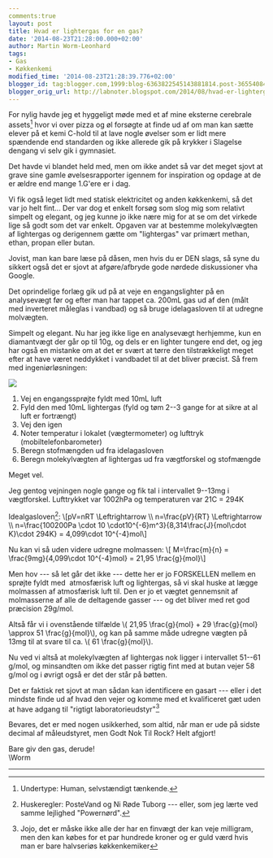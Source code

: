 ```yaml
---
comments:true
layout: post
title: Hvad er lightergas for en gas?
date: '2014-08-23T21:28:00.000+02:00'
author: Martin Worm-Leonhard
tags:
- Gas
- Køkkenkemi
modified_time: '2014-08-23T21:28:39.776+02:00'
blogger_id: tag:blogger.com,1999:blog-6363822545143881814.post-3655408437145996104
blogger_orig_url: http://labnoter.blogspot.com/2014/08/hvad-er-lightergas-for-en-gas.html
---
```


For nylig havde jeg et hyggeligt møde med et af mine eksterne cerebrale
assets[^1] hvor vi over pizza og øl forsøgte at finde ud af om man kan
sætte elever på et kemi C-hold til at lave nogle øvelser som er lidt
mere spændende end standarden og ikke allerede gik på krykker i Slagelse
dengang vi selv gik i gymnasiet. 

Det havde vi blandet held med, men om
ikke andet så var det meget sjovt at grave sine gamle øvelsesrapporter
igennem for inspiration og opdage at de er ældre end mange 1.G'ere er i
dag.

Vi fik også leget lidt med statisk elektricitet og anden køkkenkemi, så
det var jo helt fint... Der var dog et enkelt forsøg som slog mig som
relativt simpelt og elegant, og jeg kunne jo ikke nære mig for at se om
det virkede lige så godt som det var enkelt. Opgaven var at bestemme
molekylvægten af lightergas og derigennem gætte om "lightergas" var
primært methan, ethan, propan eller butan.

Jovist, man kan bare læse på dåsen, men hvis du er DEN slags, så syne du
sikkert også det er sjovt at afgøre/afbryde gode nørdede diskussioner
vha Google.

Det oprindelige forlæg gik ud på at veje en engangslighter på en
analysevægt før og efter man har tappet ca. 200mL gas ud af den (målt
med inverteret måleglas i vandbad) og så bruge idelagasloven til at
udregne molvægten. 

Simpelt og elegant. Nu har jeg ikke lige en
analysevægt herhjemme, kun en diamantvægt der går op til 10g, og dels er
en lighter tungere end det, og jeg har også en mistanke om at det er
svært at tørre den tilstrækkeligt meget efter at have været neddykket i
vandbadet til at det bliver præcist. Så frem med ingeniørløsningen:


[![]({{site.url}}/images/-93iwTDTxNjY/U_jj1NFjrnI/AAAAAAAACcE/HPpnKMKzUuA/s1600/2014-08-22%2B23.22.34.jpg)]({{site.url}}/images/-93iwTDTxNjY/U_jj1NFjrnI/AAAAAAAACcE/HPpnKMKzUuA/s1600/2014-08-22%2B23.22.34.jpg)

1.  Vej en engangssprøjte fyldt med 10mL luft
2.  Fyld den med 10mL lightergas (fyld og tøm 2--3 gange for at sikre at
    al luft er fortrængt)
3.  Vej den igen
4.  Noter temperatur i lokalet (vægtermometer) og
    lufttryk (mobiltelefonbarometer)
5.  Beregn stofmængden ud fra idelagasloven
6.  Beregn molekylvægten af lightergas ud fra vægtforskel og stofmængde

Meget vel. 

Jeg gentog vejningen nogle gange og fik tal i intervallet 9--13mg i
vægtforskel. Lufttrykket var 1002hPa og temperaturen var 21C = 294K

Idealgasloven[^2]\: \\[pV=nRT \Leftrightarrow \\\\ n=\\frac{pV}{RT}
\Leftrightarrow \\\\ n=\frac{100200Pa \cdot 10 \cdot10^{-6}m^3}{8,314\frac{J}{mol\cdot K}\cdot 294K} =
4,099\cdot 10^{-4}mol\\]

Nu kan vi så uden videre udregne molmassen: \\[ M=\frac{m}{n} =
\frac{9mg}{4,099\\cdot 10^{-4}mol} = 21,95 \frac{g}{mol}\\]

Men hov --- så let går det ikke --- dette her er jo FORSKELLEN mellem en
sprøjte fyldt med  atmosfærisk luft og lightergas, så vi skal huske at
lægge molmassen af atmosfærisk luft til. Den er jo et vægtet gennemsnit
af molmasserne af alle de deltagende gasser --- og det bliver med ret god
præcision 29g/mol.

Altså får vi i ovenstående tilfælde \\( 21,95 \frac{g}{mol} + 29
\frac{g}{mol} \approx 51 \frac{g}{mol}\\), og kan på samme måde
udregne vægten på 13mg til at svare til ca. \\( 61 \frac{g}{mol}\\).

Nu ved vi altså at molekylvægten af lightergas nok ligger i intervallet
51--61 g/mol, og minsandten om ikke det passer rigtig fint med at butan
vejer 58 g/mol og i øvrigt også er det der står på bøtten. 

Det er faktisk ret sjovt at man sådan kan identificere en gasart --- eller
i det mindste finde ud af hvad den vejer og komme med et kvalificeret
gæt uden at have adgang til "rigtigt laboratorieudstyr"[^3]

Bevares, det er med nogen usikkerhed, som altid, når man er ude på
sidste decimal af måleudstyret, men Godt Nok Til Rock? Helt afgjort!

Bare giv den gas, derude!  
\\Worm

------------------------------------------------------------------------

[^1]: Undertype: Human, selvstændigt tænkende.

[^2]: Huskeregler: PosteVand og Ni Røde Tuborg --- eller, som jeg lærte
    ved samme lejlighed "Powernørd".

[^3]: Jojo, det er måske ikke alle der har en finvægt der kan veje
    milligram, men den kan købes for et par hundrede kroner og er guld værd
    hvis man er bare halvseriøs køkkenkemiker
